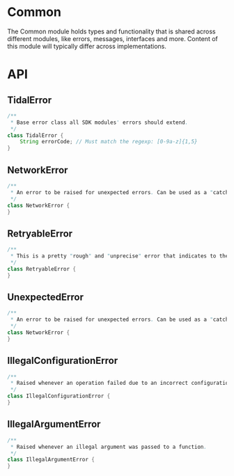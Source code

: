# Common

The Common module holds types and functionality that is shared across different modules, like errors, messages,
interfaces and more. Content of this module will typically differ across implementations.

# API

## TidalError

```java
/**
 * Base error class all SDK modules' errors should extend.
 */
class TidalError {
    String errorCode; // Must match the regexp: [0-9a-z]{1,5} 
}
```

## NetworkError

```java
/**
 * An error to be raised for unexpected errors. Can be used as a "catch all" error.
 */
class NetworkError {
}
```

## RetryableError

```java
/**
 * This is a pretty "rough" and "unprecise" error that indicates to the user of the module that the operation failed, but it might succeed if the user retries it. It is intended to be raised in situations where the user of the module cannot do that much even if they got more precise information, for example server errors. However, the error code should supply relevant information for debugging.
 */
class RetryableError {
}
```

## UnexpectedError
```java
/**
 * An error to be raised for unexpected errors. Can be used as a "catch all" error.
 */
class NetworkError {
}
```

## IllegalConfigurationError
```java
/**
 * Raised whenever an operation failed due to an incorrect configuration.
 */
class IllegalConfigurationError {
}
```

## IllegalArgumentError
```java
/**
 * Raised whenever an illegal argument was passed to a function.
 */
class IllegalArgumentError {
}
```